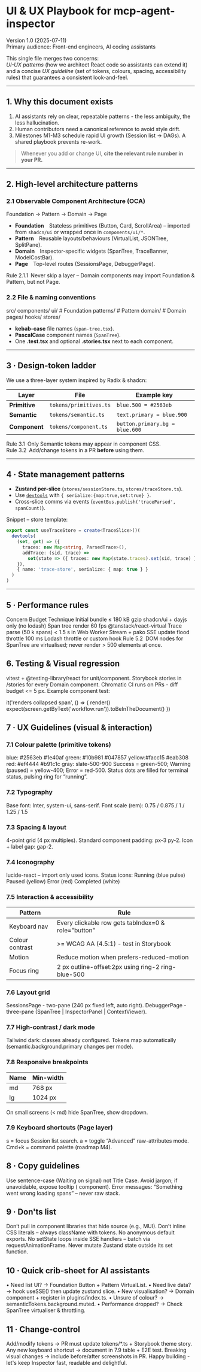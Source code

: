 # UI & UX Playbook for **mcp-agent-inspector**
Version 1.0  (2025-07-11)  
Primary audience: Front-end engineers, AI coding assistants

This single file merges two concerns:  
*UI-UX patterns* (how we architect React code so assistants can extend it) and a concise *UX guideline* (set of tokens, colours, spacing, accessibility rules) that guarantees a consistent look-and-feel.

---

## 1. Why this document exists
1. AI assistants rely on clear, repeatable patterns - the less ambiguity, the less hallucination.  
2. Human contributors need a canonical reference to avoid style drift.  
3. Milestones M1-M3 schedule rapid UI growth (Session list -> DAGs). A shared playbook prevents re-work.

> Whenever you add or change UI, **cite the relevant rule number in your PR.**

---

## 2. High-level architecture patterns
### 2.1 Observable Component Architecture (OCA)
Foundation -> Pattern -> Domain -> Page


* **Foundation** Stateless primitives (Button, Card, ScrollArea) – imported from `shadcn/ui` or wrapped once in `components/ui/*`.
* **Pattern** Reusable layouts/behaviours (VirtualList, JSONTree, SplitPane).
* **Domain** Inspector-specific widgets (SpanTree, TraceBanner, ModelCostBar).
* **Page** Top-level routes (SessionsPage, DebuggerPage).

Rule 2.1.1 Never skip a layer – Domain components may import Foundation & Pattern, but not Page.

### 2.2 File & naming conventions
src/
components/
ui/               # Foundation
patterns/         # Pattern
domain/           # Domain
pages/
hooks/
stores/

* **kebab-case** file names (`span-tree.tsx`).  
* **PascalCase** component names (`SpanTree`).  
* One **.test.tsx** and optional **.stories.tsx** next to each component.

---

## 3 · Design-token ladder
We use a three-layer system inspired by Radix & shadcn:

| Layer | File | Example key |
|-------|------|-------------|
| **Primitive** | `tokens/primitives.ts` | `blue.500 = #2563eb` |
| **Semantic**  | `tokens/semantic.ts`   | `text.primary = blue.900` |
| **Component** | `tokens/component.ts`  | `button.primary.bg = blue.600` |

Rule 3.1 Only Semantic tokens may appear in component CSS.  
Rule 3.2 Add/change tokens in a PR **before** using them.

---

## 4 · State management patterns
* **Zustand per-slice** (`stores/sessionStore.ts`, `stores/traceStore.ts`).  
* Use [`devtools`](https://github.com/pmndrs/zustand#middleware) with `{ serialize:{map:true,set:true} }`.  
* Cross-slice comms via events (`eventBus.publish('traceParsed', spanCount)`).

Snippet – store template:
```ts
export const useTraceStore = create<TraceSlice>()(
  devtools(
    (set, get) => ({
      traces: new Map<string, ParsedTrace>(),
      addTrace: (sid, trace) =>
        set(state => ({ traces: new Map(state.traces).set(sid, trace) }))
    }),
    { name: 'trace-store', serialize: { map: true } }
  )
)
```

---

## 5 · Performance rules
Concern	Budget	Technique
Initial bundle	≤ 180 kB gzip	shadcn/ui + dayjs only (no lodash)
Span tree render	60 fps	@tanstack/react-virtual
Trace parse (50 k spans)	< 1.5 s in Web Worker	Stream + pako
SSE update flood	throttle 100 ms	Lodash throttle or custom hook
Rule 5.2 DOM nodes for SpanTree are virtualised; never render > 500 elements at once.

## 6. Testing & Visual regression
vitest + @testing-library/react for unit/component.
Storybook stories in /stories for every Domain component.
Chromatic CI runs on PRs - diff budget <= 5 px.
Example component test:

it('renders collapsed span', () => {
  render(<SpanView span={mockSpan} depth={1} isCollapsed={true} />)
  expect(screen.getByText('workflow.run')).toBeInTheDocument()
})
## 7 · UX Guidelines (visual & interaction)

### 7.1 Colour palette (primitive tokens)
blue:  #2563eb  #1e40af
green: #10b981  #047857
yellow:#facc15  #eab308
red:   #ef4444  #b91c1c
gray:  slate-500-900
Success = green-500; Warning (paused) = yellow-400; Error = red-500.
Status dots are filled for terminal status, pulsing ring for “running”.
### 7.2 Typography
Base font: Inter, system-ui, sans-serif.
Font scale (rem): 0.75 / 0.875 / 1 / 1.25 / 1.5
### 7.3 Spacing & layout
4-point grid (4 px multiples).
Standard component padding: px-3 py-2.
Icon + label gap: gap-2.
### 7.4 Iconography
lucide-react – import only used icons.
Status icons:
Running (blue pulse)
Paused (yellow)
Error (red)
Completed (white)
### 7.5 Interaction & accessibility

| Pattern | Rule |
|---------|------|
| Keyboard nav | Every clickable row gets tabIndex=0 & role="button" |
| Colour contrast | >= WCAG AA (4.5:1) - test in Storybook |
| Motion | Reduce motion when prefers-reduced-motion |
| Focus ring | 2 px outline-offset:2px using ring-2 ring-blue-500 |
### 7.6 Layout grid
SessionsPage - two-pane (240 px fixed left, auto right).
DebuggerPage - three-pane (SpanTree | InspectorPanel | ContextViewer).
### 7.7 High-contrast / dark mode
Tailwind dark: classes already configured.
Tokens map automatically (semantic.background.primary changes per mode).
### 7.8 Responsive breakpoints

| Name | Min-width |
|------|-----------|
| md | 768 px |
| lg | 1024 px |

On small screens (< md) hide SpanTree, show dropdown.

### 7.9 Keyboard shortcuts (Page layer)
s = focus Session list search.
a = toggle “Advanced” raw-attributes mode.
Cmd+k = command palette (roadmap M4).
## 8 · Copy guidelines
Use sentence-case (Waiting on signal) not Title Case.
Avoid jargon; if unavoidable, expose tooltip (<Abbr> component).
Error messages: “Something went wrong loading spans” – never raw stack.
## 9 · Don'ts list
Don’t pull in component libraries that hide source (e.g., MUI).
Don’t inline CSS literals – always className with tokens.
No anonymous default exports.
No setState loops inside SSE handlers – batch via requestAnimationFrame.
Never mutate Zustand state outside its set function.
## 10 · Quick crib-sheet for AI assistants
• Need list UI?  ->  Foundation Button + Pattern VirtualList.
• Need live data? ->  hook useSSE() then update zustand slice.
• New visualisation? ->  Domain component + register in plugins/index.ts.
• Unsure of colour? ->  semanticTokens.background.muted.
• Performance dropped? ->  Check SpanTree virtualiser & throttling.
## 11 · Change-control
Add/modify tokens → PR must update tokens/*.ts + Storybook theme story.
Any new keyboard shortcut → document in 7.9 table + E2E test.
Breaking visual changes → include before/after screenshots in PR.
Happy building - let's keep Inspector fast, readable and delightful.


